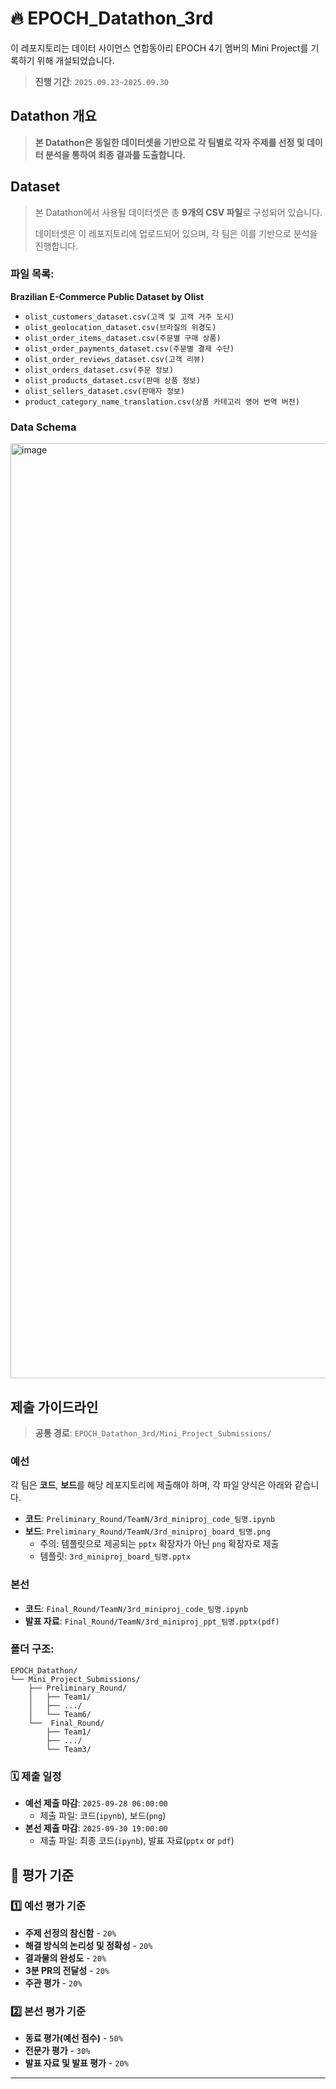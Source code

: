 # 🔥 EPOCH_Datathon_3rd
이 레포지토리는 데이터 사이언스 연합동아리 EPOCH 4기 멤버의 Mini Project를 기록하기 위해 개설되었습니다.
> **진행 기간**: `2025.09.23~2025.09.30`


## Datathon 개요
> **본 Datathon은 동일한 데이터셋을 기반으로 각 팀별로 각자 주제를 선정 및 데이터 분석을 통하여 최종 결과를 도출합니다.**

## Dataset
> 본 Datathon에서 사용될 데이터셋은 총 **9개의 CSV 파일**로 구성되어 있습니다. 
> 
> 데이터셋은 이 레포지토리에 업로드되어 있으며, 각 팀은 이를 기반으로 분석을 진행합니다.

### 파일 목록:
**Brazilian E-Commerce Public Dataset by Olist**
* `olist_customers_dataset.csv(고객 및 고객 거주 도시)`
* `olist_geolocation_dataset.csv(브라질의 위경도)`
* `olist_order_items_dataset.csv(주문별 구매 상품)`
* `olist_order_payments_dataset.csv(주문별 결제 수단)`
* `olist_order_reviews_dataset.csv(고객 리뷰)`
* `olist_orders_dataset.csv(주문 정보)`
* `olist_products_dataset.csv(판매 상품 정보)`
* `olist_sellers_dataset.csv(판매자 정보)`
* `product_category_name_translation.csv(상품 카테고리 영어 번역 버전)`

### Data Schema
<img width="2486" height="1496" alt="image" src="https://github.com/user-attachments/assets/1b96a6a6-d527-462c-a993-3f40083b556b" />



## 제출 가이드라인
> **공통 경로**: `EPOCH_Datathon_3rd/Mini_Project_Submissions/`
### 예선
각 팀은 **코드**, **보드**를 해당 레포지토리에 제출해야 하며, 각 파일 양식은 아래와 같습니다.
- **코드**: `Preliminary_Round/TeamN/3rd_miniproj_code_팀명.ipynb`
- **보드**: `Preliminary_Round/TeamN/3rd_miniproj_board_팀명.png`
  - 주의: 템플릿으로 제공되는 `pptx` 확장자가 아닌 `png` 확장자로 제출
  - 템플릿: `3rd_miniproj_board_팀명.pptx`

### 본선
- **코드**: `Final_Round/TeamN/3rd_miniproj_code_팀명.ipynb`
- **발표 자료**: `Final_Round/TeamN/3rd_miniproj_ppt_팀명.pptx(pdf)`

### 폴더 구조:
```
EPOCH_Datathon/
└── Mini_Project_Submissions/
    ├── Preliminary_Round/
    │   ├── Team1/
    │   ├── .../
    │   └── Team6/
    └──  Final_Round/
        ├── Team1/
        ├── .../
        └── Team3/

```

### 🗓️ 제출 일정
- **예선 제출 마감**: `2025-09-28 06:00:00`
  - 제출 파일: 코드(`ipynb`), 보드(`png`)
- **본선 제출 마감**: `2025-09-30 19:00:00`
  - 제출 파일: 최종 코드(`ipynb`), 발표 자료(`pptx` or `pdf`)

## 💯 평가 기준
### 1️⃣ 예선 평가 기준
- **주제 선정의 참신함** - `20%`
- **해결 방식의 논리성 및 정확성** - `20%`
- **결과물의 완성도** - `20%`
- **3분 PR의 전달성** - `20%`
- **주관 평가** - `20%`

### 2️⃣ 본선 평가 기준
- **동료 평가(예선 점수)** - `50%`
- **전문가 평가** - `30%`
- **발표 자료 및 발표 평가** - `20%`

---
